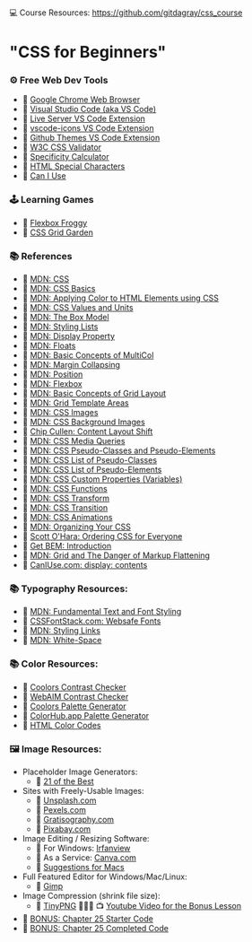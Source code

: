 💻 Course Resources: https://github.com/gitdagray/css_course
# "CSS for Beginners"
### ⚙ Free Web Dev Tools

- 🔗 [Google Chrome Web Browser](https://google.com/chrome/)
- 🔗 [Visual Studio Code (aka VS Code)](https://code.visualstudio.com/)
- 🔗 [Live Server VS Code Extension](https://marketplace.visualstudio.com/items?itemName=ritwickdey.LiveServer)
- 🔗 [vscode-icons VS Code Extension](https://marketplace.visualstudio.com/items?itemName=vscode-icons-team.vscode-icons)
- 🔗 [Github Themes VS Code Extension](https://marketplace.visualstudio.com/items?itemName=GitHub.github-vscode-theme)
- 🔗 [W3C CSS Validator](https://jigsaw.w3.org/css-validator/)
- 🔗 [Specificity Calculator](https://specificity.keegan.st/)
- 🔗 [HTML Special Characters](https://unicode-table.com)
- 🔗 [Can I Use](https://caniuse.com/)

### 🕹️ Learning Games
- 🔗 [Flexbox Froggy](https://flexboxfroggy.com/)
- 🔗 [CSS Grid Garden](https://cssgridgarden.com/)

### 📚 References

- 🔗 [MDN: CSS](https://developer.mozilla.org/en-US/docs/Web/CSS)
- 🔗 [MDN: CSS Basics](https://developer.mozilla.org/en-US/docs/Learn/Getting_started_with_the_web/CSS_basics)
- 🔗 [MDN: Applying Color to HTML Elements using CSS](https://developer.mozilla.org/en-US/docs/Web/HTML/Applying_color)
- 🔗 [MDN: CSS Values and Units](https://developer.mozilla.org/en-US/docs/Learn/CSS/Building_blocks/Values_and_units)
- 🔗 [MDN: The Box Model](https://developer.mozilla.org/en-US/docs/Learn/CSS/Building_blocks/The_box_model)
- 🔗 [MDN: Styling Lists](https://developer.mozilla.org/en-US/docs/Learn/CSS/Styling_text/Styling_lists)
- 🔗 [MDN: Display Property](https://developer.mozilla.org/en-US/docs/Web/CSS/display)
- 🔗 [MDN: Floats](https://developer.mozilla.org/en-US/docs/Learn/CSS/CSS_layout/Floats)
- 🔗 [MDN: Basic Concepts of MultiCol](https://developer.mozilla.org/en-US/docs/Web/CSS/CSS_Columns/Basic_Concepts_of_Multicol)
- 🔗 [MDN: Margin Collapsing](https://developer.mozilla.org/en-US/docs/Web/CSS/CSS_Box_Model/Mastering_margin_collapsing)
- 🔗 [MDN: Position](https://developer.mozilla.org/en-US/docs/Learn/CSS/CSS_layout/Positioning)
- 🔗 [MDN: Flexbox](https://developer.mozilla.org/en-US/docs/Learn/CSS/CSS_layout/Flexbox)
- 🔗 [MDN: Basic Concepts of Grid Layout](https://developer.mozilla.org/en-US/docs/Web/CSS/CSS_Grid_Layout/Basic_Concepts_of_Grid_Layout)
- 🔗 [MDN: Grid Template Areas](https://developer.mozilla.org/en-US/docs/Web/CSS/CSS_Grid_Layout/Grid_Template_Areas)
- 🔗 [MDN: CSS Images](https://developer.mozilla.org/en-US/docs/Web/CSS/CSS_Images)
- 🔗 [MDN: CSS Background Images](https://developer.mozilla.org/en-US/docs/Web/CSS/CSS_Backgrounds_and_Borders/Resizing_background_images)
- 🔗 [Chip Cullen: Content Layout Shift](https://chipcullen.com/what-width-and-height-attributes-to-use-with-responsive-images/)
- 🔗 [MDN: CSS Media Queries](https://developer.mozilla.org/en-US/docs/Learn/CSS/CSS_layout/Media_queries)
- 🔗 [MDN: CSS Pseudo-Classes and Pseudo-Elements](https://developer.mozilla.org/en-US/docs/Learn/CSS/Building_blocks/Selectors/Pseudo-classes_and_pseudo-elements)
- 🔗 [MDN: CSS List of Pseudo-Classes](https://developer.mozilla.org/en-US/docs/Web/CSS/Pseudo-classes)
- 🔗 [MDN: CSS List of Pseudo-Elements](https://developer.mozilla.org/en-US/docs/Web/CSS/Pseudo-elements)
- 🔗 [MDN: CSS Custom Properties (Variables)](https://developer.mozilla.org/en-US/docs/Web/CSS/Using_CSS_custom_properties)
- 🔗 [MDN: CSS Functions](https://developer.mozilla.org/en-US/docs/Web/CSS/CSS_Functions)
- 🔗 [MDN: CSS Transform](https://developer.mozilla.org/en-US/docs/Web/CSS/transform)
- 🔗 [MDN: CSS Transition](https://developer.mozilla.org/en-US/docs/Web/CSS/CSS_Transitions/Using_CSS_transitions)
- 🔗 [MDN: CSS Animations](https://developer.mozilla.org/en-US/docs/Web/CSS/CSS_Animations/Using_CSS_animations)
- 🔗 [MDN: Organizing Your CSS](https://developer.mozilla.org/en-US/docs/Learn/CSS/Building_blocks/Organizing)
- 🔗 [Scott O'Hara: Ordering CSS for Everyone](https://modernweb.com/ordering-css/)
- 🔗 [Get BEM: Introduction](http://getbem.com/introduction/)
- 🔗 [MDN: Grid and The Danger of Markup Flattening](https://developer.mozilla.org/en-US/docs/Web/CSS/CSS_Grid_Layout/CSS_Grid_Layout_and_Accessibility#grid_and_the_danger_of_markup_flattening)
- 🔗 [CanIUse.com: display: contents](https://caniuse.com/?search=display%3A%20contents)

### 📚 Typography Resources:
- 🔗 [MDN: Fundamental Text and Font Styling](https://developer.mozilla.org/en-US/docs/Learn/CSS/Styling_text/Fundamentals)
- 🔗 [CSSFontStack.com: Websafe Fonts](https://www.cssfontstack.com/)
- 🔗 [MDN: Styling Links](https://developer.mozilla.org/en-US/docs/Learn/CSS/Styling_text/Styling_links)
- 🔗 [MDN: White-Space](https://developer.mozilla.org/en-US/docs/Web/CSS/white-space)

### 📚 Color Resources: 
- 🔗 [Coolors Contrast Checker](https://coolors.co/contrast-checker/112a46-acc8e5)
- 🔗 [WebAIM Contrast Checker](https://webaim.org/resources/contrastchecker/)
- 🔗 [Coolors Palette Generator](https://coolors.co/)
- 🔗 [ColorHub.app Palette Generator](https://colorhub.app/)
- 🔗 [HTML Color Codes](https://htmlcolorcodes.com/)

### 🖼️ Image Resources:
- Placeholder Image Generators:
    - 🔗 [21 of the Best](https://loremipsum.io/21-of-the-best-placeholder-image-generators/)
- Sites with Freely-Usable Images: 
    - 🔗 [Unsplash.com](https://unsplash.com/)
    - 🔗 [Pexels.com](https://www.pexels.com/)
    - 🔗 [Gratisography.com](https://gratisography.com/)
    - 🔗 [Pixabay.com](https://pixabay.com/)
- Image Editing / Resizing Software: 
    - 🔗 For Windows: [Irfanview](https://www.irfanview.com/)
    - 🔗 As a Service: [Canva.com](https://www.canva.com/)
    - 🔗 [Suggestions for Macs](https://www.cleverfiles.com/howto/top-5-photo-editing-apps-mac.html)
- Full Featured Editor for Windows/Mac/Linux: 
    - 🔗 [Gimp](https://www.gimp.org/)
- Image Compression (shrink file size): 
    - 🔗 [TinyPNG](https://tinypng.com/)
🚩🚩🚩 
📺 [Youtube Video for the Bonus Lesson](https://youtu.be/VzkWH7mJpe8)
- 🔗 [BONUS: Chapter 25 Starter Code](https://github.com/gitdagray/css_course/tree/main/25_lesson_starter-bonus)
- 🔗 [BONUS: Chapter 25 Completed Code](https://github.com/gitdagray/css_course/tree/main/25_lesson-bonus)
